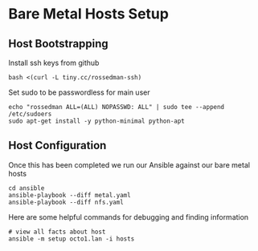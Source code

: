 # Bare Metal Hosts Setup

## Host Bootstrapping

Install ssh keys from github

```
bash <(curl -L tiny.cc/rossedman-ssh)
```

Set sudo to be passwordless for main user

```
echo "rossedman ALL=(ALL) NOPASSWD: ALL" | sudo tee --append /etc/sudoers
sudo apt-get install -y python-minimal python-apt
```

## Host Configuration

Once this has been completed we run our Ansible against our bare metal hosts

```
cd ansible
ansible-playbook --diff metal.yaml
ansible-playbook --diff nfs.yaml
```

Here are some helpful commands for debugging and finding information

```
# view all facts about host
ansible -m setup octo1.lan -i hosts
```